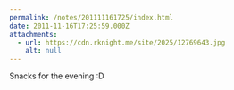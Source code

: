 ```yaml
---
permalink: /notes/201111161725/index.html
date: 2011-11-16T17:25:59.000Z
attachments:
  - url: https://cdn.rknight.me/site/2025/12769643.jpg
    alt: null
---
```


Snacks for the evening :D
